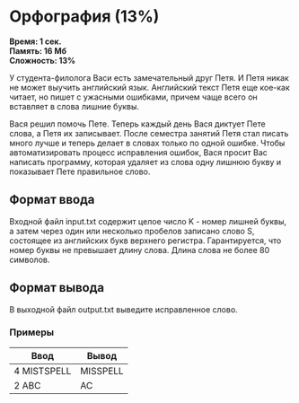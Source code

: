 <h1 class="title">Орфография (13%)</h1>
<p><b>Время: 1 сек.<br>Память: 16 Мб<br>Сложность: 13%</b></p>
<p>У студента-филолога Васи есть замечательный друг Петя. И Петя никак не может выучить английский язык. Английский текст Петя еще кое-как читает, но пишет с ужасными ошибками, причем чаще всего он вставляет в слова лишние буквы.</p>
<p>Вася решил помочь Пете. Теперь каждый день Вася диктует Пете слова, а Петя их записывает. После семестра занятий Петя стал писать много лучше и теперь делает в словах только по одной ошибке. Чтобы автоматизировать процесс исправления ошибок, Вася просит Вас написать программу, которая удаляет из слова одну лишнюю букву и показывает Пете правильное слово.</p>
<h2>Формат ввода</h2>
<p>Входной файл input.txt содержит целое число K - номер лишней буквы, а затем через один или несколько пробелов записано слово S, состоящее из английских букв верхнего регистра. Гарантируется, что номер буквы не превышает длину слова. Длина слова не более 80 символов.</p>
<h2>Формат вывода</h2>
<p>В выходной файл output.txt выведите исправленное слово.</p>
<h3>Примеры</h3>
<table class="sample-tests">
  <thead>
     <tr>
        <th>Ввод</th>
        <th>Вывод</th>
     </tr>
  </thead>
  <tbody>
     <tr>
        <td>4 MISTSPELL</td>
        <td>MISSPELL</td>
     </tr>
     <tr>
         <td>2       ABC</td>
         <td>AC</td>
     </tr>
  </tbody>
</table>